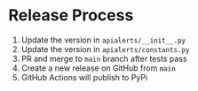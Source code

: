 # Release Process

1. Update the version in `apialerts/__init__.py`
2. Update the version in `apialerts/constants.py`
3. PR and merge to `main` branch after tests pass
4. Create a new release on GitHub from `main`
5. GitHub Actions will publish to PyPi
